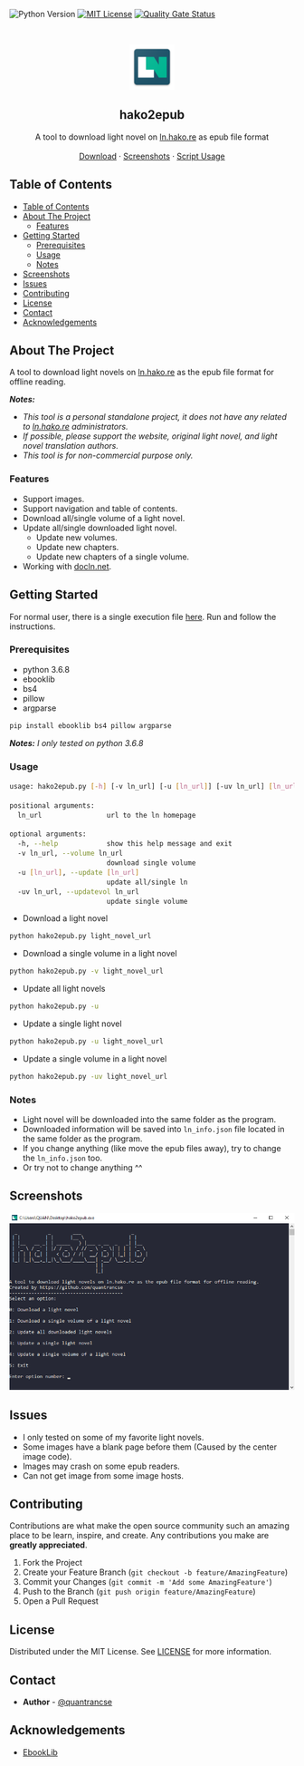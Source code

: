 ![Python Version][python-shield]
[![MIT License][license-shield]][license-url]
[![Quality Gate Status](https://sonarcloud.io/api/project_badges/measure?project=quantrancse_hako2epub&metric=alert_status)](https://sonarcloud.io/dashboard?id=quantrancse_hako2epub)

<!-- PROJECT LOGO -->
<br />
<p align="center">
    <img src="images/logo.png" alt="Logo" width="80" height="80"></img>

  <h2 align="center">hako2epub</h2>

  <p align="center">
    A tool to download light novel on <a href=https://ln.hako.re/>ln.hako.re</a> as epub file format
    <br />
    <br />
    <a href="https://github.com/quantrancse/hako2epub/releases">Download</a>
    ·
    <a href="#screenshots">Screenshots</a>
    ·
    <a href="#usage">Script Usage</a>
  </p>
</p>

<!-- TABLE OF CONTENTS -->
## Table of Contents

- [Table of Contents](#table-of-contents)
- [About The Project](#about-the-project)
  - [Features](#features)
- [Getting Started](#getting-started)
  - [Prerequisites](#prerequisites)
  - [Usage](#usage)
  - [Notes](#notes)
- [Screenshots](#screenshots)
- [Issues](#issues)
- [Contributing](#contributing)
- [License](#license)
- [Contact](#contact)
- [Acknowledgements](#acknowledgements)

<!-- ABOUT THE PROJECT -->
## About The Project

A tool to download light novels on [ln.hako.re](https://ln.hako.re) as the epub file format for offline reading.

**_Notes:_**
* _This tool is a personal standalone project, it does not have any related to [ln.hako.re](https://ln.hako.re) administrators._
* _If possible, please support the website, original light novel, and light novel translation authors._
* _This tool is for non-commercial purpose only._

### Features
* Support images.
* Support navigation and table of contents.
* Download all/single volume of a light novel.
* Update all/single downloaded light novel.
  * Update new volumes.
  * Update new chapters.
  * Update new chapters of a single volume.
* Working with [docln.net](https://docln.net/).

<!-- GETTING STARTED -->
## Getting Started

For normal user, there is a single execution file [here](https://github.com/quantrancse/hako2epub/releases). Run and follow the instructions.

### Prerequisites

* python 3.6.8
* ebooklib
* bs4
* pillow
* argparse
```sh
pip install ebooklib bs4 pillow argparse
```
**_Notes:_** _I only tested on python 3.6.8_

### Usage
```bash
usage: hako2epub.py [-h] [-v ln_url] [-u [ln_url]] [-uv ln_url] [ln_url]

positional arguments:
  ln_url                url to the ln homepage

optional arguments:
  -h, --help            show this help message and exit
  -v ln_url, --volume ln_url
                        download single volume
  -u [ln_url], --update [ln_url]
                        update all/single ln
  -uv ln_url, --updatevol ln_url
                        update single volume
```
* Download a light novel
```sh
python hako2epub.py light_novel_url
```
* Download a single volume in a light novel
```sh
python hako2epub.py -v light_novel_url
```
* Update all light novels
```sh
python hako2epub.py -u
```
* Update a single light novel
```sh
python hako2epub.py -u light_novel_url
```
* Update a single volume in a light novel
```sh
python hako2epub.py -uv light_novel_url
```
### Notes
* Light novel will be downloaded into the same folder as the program.
* Downloaded information will be saved into `ln_info.json` file located in the same folder as the program.
* If you change anything (like move the epub files away), try to change the `ln_info.json` too.
* Or try not to change anything ^^

## Screenshots
![Demo](images/exec_demo.png)

<!-- ISSUES -->
## Issues

* I only tested on some of my favorite light novels.
* Some images have a blank page before them (Caused by the center image code).
* Images may crash on some epub readers.
* Can not get image from some image hosts.

<!-- CONTRIBUTING -->
## Contributing

Contributions are what make the open source community such an amazing place to be learn, inspire, and create. Any contributions you make are **greatly appreciated**.

1. Fork the Project
2. Create your Feature Branch (`git checkout -b feature/AmazingFeature`)
3. Commit your Changes (`git commit -m 'Add some AmazingFeature'`)
4. Push to the Branch (`git push origin feature/AmazingFeature`)
5. Open a Pull Request

<!-- LICENSE -->
## License

Distributed under the MIT License. See [LICENSE][license-url] for more information.

<!-- CONTACT -->
## Contact

* **Author** - [@quantrancse](https://www.facebook.com/quantrancse)

<!-- ACKNOWLEDGEMENTS -->
## Acknowledgements
* [EbookLib](https://github.com/aerkalov/ebooklib)

<!-- MARKDOWN LINKS & IMAGES -->
[python-shield]: https://img.shields.io/badge/python-3.6.8-brightgreen?style=flat-square
[license-shield]: https://img.shields.io/github/license/quantrancse/nettruyen-downloader?style=flat-square
[license-url]: https://github.com/quantrancse/hako2epub/blob/master/LICENSE
